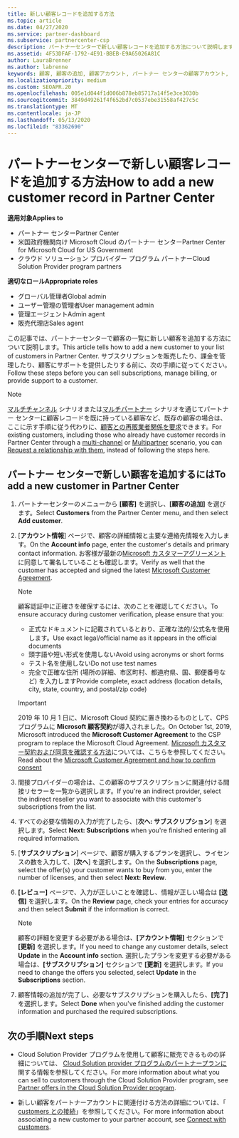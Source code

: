 ```yaml
---
title: 新しい顧客レコードを追加する方法
ms.topic: article
ms.date: 04/27/2020
ms.service: partner-dashboard
ms.subservice: partnercenter-csp
description: パートナーセンターで新しい顧客レコードを追加する方法について説明します。 その後、顧客のサブスクリプションを販売したり、請求を管理したり、カスタマーサポートを提供したりすることができます。
ms.assetid: 4F53DFAF-1792-4E91-BBEB-E9A65026A81C
author: LauraBrenner
ms.author: labrenne
keywords: 顧客, 顧客の追加, 顧客アカウント, パートナー センターの顧客アカウント, お客様, お客様の追加, 顧客アカウントの作成
ms.localizationpriority: medium
ms.custom: SEOAPR.20
ms.openlocfilehash: 005e1d044f1d006b878eb85717a14f5e3ce3030b
ms.sourcegitcommit: 3849d49261f4f652bd7c0537ebe31558af427c5c
ms.translationtype: MT
ms.contentlocale: ja-JP
ms.lasthandoff: 05/13/2020
ms.locfileid: "83362690"
---
```

# <a name="how-to-add-a-new-customer-record-in-partner-center"></a><span data-ttu-id="25318-105">パートナーセンターで新しい顧客レコードを追加する方法</span><span class="sxs-lookup"><span data-stu-id="25318-105">How to add a new customer record in Partner Center</span></span>

<span data-ttu-id="25318-106">**適用対象**</span><span class="sxs-lookup"><span data-stu-id="25318-106">**Applies to**</span></span>

- <span data-ttu-id="25318-107">パートナー センター</span><span class="sxs-lookup"><span data-stu-id="25318-107">Partner Center</span></span>
- <span data-ttu-id="25318-108">米国政府機関向け Microsoft Cloud のパートナー センター</span><span class="sxs-lookup"><span data-stu-id="25318-108">Partner Center for Microsoft Cloud for US Government</span></span>
- <span data-ttu-id="25318-109">クラウド ソリューション プロバイダー プログラム パートナー</span><span class="sxs-lookup"><span data-stu-id="25318-109">Cloud Solution Provider program partners</span></span>

<span data-ttu-id="25318-110">**適切なロール**</span><span class="sxs-lookup"><span data-stu-id="25318-110">**Appropriate roles**</span></span>

- <span data-ttu-id="25318-111">グローバル管理者</span><span class="sxs-lookup"><span data-stu-id="25318-111">Global admin</span></span>
- <span data-ttu-id="25318-112">ユーザー管理の管理者</span><span class="sxs-lookup"><span data-stu-id="25318-112">User management admin</span></span>
- <span data-ttu-id="25318-113">管理エージェント</span><span class="sxs-lookup"><span data-stu-id="25318-113">Admin agent</span></span>
- <span data-ttu-id="25318-114">販売代理店</span><span class="sxs-lookup"><span data-stu-id="25318-114">Sales agent</span></span>

<span data-ttu-id="25318-115">この記事では、パートナーセンターで顧客の一覧に新しい顧客を追加する方法について説明します。</span><span class="sxs-lookup"><span data-stu-id="25318-115">This article tells how to add a new customer to your list of customers in Partner Center.</span></span> <span data-ttu-id="25318-116">サブスクリプションを販売したり、課金を管理したり、顧客にサポートを提供したりする前に、次の手順に従ってください。</span><span class="sxs-lookup"><span data-stu-id="25318-116">Follow these steps before you can sell subscriptions, manage billing, or provide support to a customer.</span></span>

>[!NOTE]
><span data-ttu-id="25318-117">[マルチチャンネル](multichannel.md) シナリオまたは[マルチパートナー](multipartner.md) シナリオを通じてパートナー センターに顧客レコードを既に持っている顧客など、既存の顧客の場合は、ここに示す手順に従う代わりに、[顧客との再販業者関係を要求](request-a-relationship-with-a-customer.md)できます。</span><span class="sxs-lookup"><span data-stu-id="25318-117">For existing customers, including those who already have customer records in Partner Center through a [multi-channel](multichannel.md) or [Multipartner](multipartner.md) scenario, you can [Request a relationship with them](request-a-relationship-with-a-customer.md), instead of following the steps here.</span></span>

## <a name="to-add-a-new-customer-in-partner-center"></a><span data-ttu-id="25318-118">パートナー センターで新しい顧客を追加するには</span><span class="sxs-lookup"><span data-stu-id="25318-118">To add a new customer in Partner Center</span></span>

1. <span data-ttu-id="25318-119">パートナーセンターのメニューから **[顧客]** を選択し、**[顧客の追加]** を選びます。</span><span class="sxs-lookup"><span data-stu-id="25318-119">Select **Customers** from the Partner Center menu, and then select **Add customer**.</span></span>

2. <span data-ttu-id="25318-120">[**アカウント情報**] ページで、顧客の詳細情報と主要な連絡先情報を入力します。</span><span class="sxs-lookup"><span data-stu-id="25318-120">On the **Account info** page, enter the customer's details and primary contact information.</span></span> <span data-ttu-id="25318-121">お客様が最新の[Microsoft カスタマーアグリーメント](agreements.md)に同意して署名していることも確認します。</span><span class="sxs-lookup"><span data-stu-id="25318-121">Verify as well that the customer has accepted and signed the latest [Microsoft Customer Agreement](agreements.md).</span></span>

   >[!NOTE]
   >
   ><span data-ttu-id="25318-122">顧客認証中に正確さを確保するには、次のことを確認してください。</span><span class="sxs-lookup"><span data-stu-id="25318-122">To ensure accuracy during customer verification, please ensure that you:</span></span>
   >
   >- <span data-ttu-id="25318-123">正式なドキュメントに記載されているとおり、正確な法的/公式名を使用します。</span><span class="sxs-lookup"><span data-stu-id="25318-123">Use exact legal/official name as it appears in the official documents</span></span>
   >- <span data-ttu-id="25318-124">頭字語や短い形式を使用しない</span><span class="sxs-lookup"><span data-stu-id="25318-124">Avoid using acronyms or short forms</span></span>
   >- <span data-ttu-id="25318-125">テスト名を使用しない</span><span class="sxs-lookup"><span data-stu-id="25318-125">Do not use test names</span></span>
   >- <span data-ttu-id="25318-126">完全で正確な住所 (場所の詳細、市区町村、都道府県、国、郵便番号など) を入力します</span><span class="sxs-lookup"><span data-stu-id="25318-126">Provide complete, exact address (location details, city, state, country, and postal/zip code)</span></span>

   >[!IMPORTANT]
   > <span data-ttu-id="25318-127">2019 年 10 月 1 日に、Microsoft Cloud 契約に置き換わるものとして、CPS プログラムに **Microsoft 顧客契約**が導入されました。</span><span class="sxs-lookup"><span data-stu-id="25318-127">On October 1st, 2019, Microsoft introduced the **Microsoft Customer Agreement** to the CSP program to replace the Microsoft Cloud Agreement.</span></span> <span data-ttu-id="25318-128">[Microsoft カスタマー契約および同意を確認する方法](confirm-customer-agreement.md)については、こちらを参照してください。</span><span class="sxs-lookup"><span data-stu-id="25318-128">Read about the [Microsoft Customer Agreement and how to confirm consent](confirm-customer-agreement.md)</span></span>
  
3. <span data-ttu-id="25318-129">間接プロバイダーの場合は、この顧客のサブスクリプションに関連付ける間接リセラーを一覧から選択します。</span><span class="sxs-lookup"><span data-stu-id="25318-129">If you're an indirect provider, select the indirect reseller you want to associate with this customer's subscriptions from the list.</span></span>

4. <span data-ttu-id="25318-130">すべての必要な情報の入力が完了したら、[**次へ: サブスクリプション**] を選択します。</span><span class="sxs-lookup"><span data-stu-id="25318-130">Select **Next: Subscriptions** when you're finished entering all required information.</span></span>

5. <span data-ttu-id="25318-131">[**サブスクリプション**] ページで、顧客が購入するプランを選択し、ライセンスの数を入力して、[**次へ**] を選択します。</span><span class="sxs-lookup"><span data-stu-id="25318-131">On the **Subscriptions** page, select the offer(s) your customer wants to buy from you, enter the number of licenses, and then select **Next: Review**.</span></span>

6. <span data-ttu-id="25318-132">**[レビュー]** ページで、入力が正しいことを確認し、情報が正しい場合は **[送信]** を選択します。</span><span class="sxs-lookup"><span data-stu-id="25318-132">On the **Review** page, check your entries for accuracy and then select **Submit** if the information is correct.</span></span>

   >[!NOTE]
   ><span data-ttu-id="25318-133">顧客の詳細を変更する必要がある場合は、**[アカウント情報]** セクションで **[更新]** を選択します。</span><span class="sxs-lookup"><span data-stu-id="25318-133">If you need to change any customer details, select **Update** in the **Account info** section.</span></span> <span data-ttu-id="25318-134">選択したプランを変更する必要がある場合は、**[サブスクリプション]** セクションで **[更新]** を選択します。</span><span class="sxs-lookup"><span data-stu-id="25318-134">If you need to change the offers you selected, select **Update** in the **Subscriptions** section.</span></span>

7. <span data-ttu-id="25318-135">顧客情報の追加が完了し、必要なサブスクリプションを購入したら、**[完了]** を選択します。</span><span class="sxs-lookup"><span data-stu-id="25318-135">Select **Done** when you've finished adding the customer information and purchased the required subscriptions.</span></span>

## <a name="next-steps"></a><span data-ttu-id="25318-136">次の手順</span><span class="sxs-lookup"><span data-stu-id="25318-136">Next steps</span></span>

- <span data-ttu-id="25318-137">Cloud Solution Provider プログラムを使用して顧客に販売できるものの詳細については、 [Cloud Solution provider プログラムのパートナープランに](csp-offers.md)関する情報を参照してください。</span><span class="sxs-lookup"><span data-stu-id="25318-137">For more information about what you can sell to customers through the Cloud Solution Provider program, see [Partner offers in the Cloud Solution Provider program](csp-offers.md).</span></span>

- <span data-ttu-id="25318-138">新しい顧客をパートナーアカウントに関連付ける方法の詳細については、「 [customers との接続](customer-accounts.md)」を参照してください。</span><span class="sxs-lookup"><span data-stu-id="25318-138">For more information about associating a new customer to your partner account, see [Connect with customers](customer-accounts.md).</span></span>
